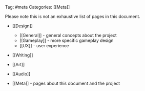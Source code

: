 Tag: #meta 
Categories: [[Meta]]

Please note this is not an exhaustive list of pages in this document.
- [[Design]]
	- [[General]] - general concepts about the project
	- [[Gameplay]] - more specific gameplay design
	- [[UX]] - user experience
- [[Writing]]
- [[Art]]
- [[Audio]]

- [[Meta]] - pages about this document and the project

